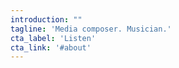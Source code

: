 ```yaml
---
introduction: ""
tagline: 'Media composer. Musician.'
cta_label: 'Listen'
cta_link: '#about'
---
```

